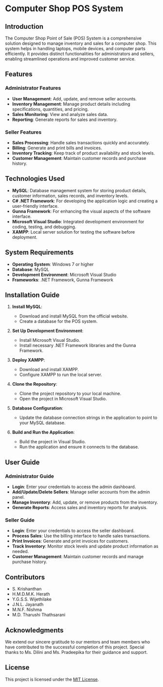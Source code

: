 # Computer Shop POS System

## Introduction
The Computer Shop Point of Sale (POS) System is a comprehensive solution designed to manage inventory and sales for a computer shop. This system helps in handling laptops, mobile devices, and computer parts efficiently. It provides distinct functionalities for administrators and sellers, enabling streamlined operations and improved customer service.

## Features
### Administrator Features
- **User Management**: Add, update, and remove seller accounts.
- **Inventory Management**: Manage product details including specifications, quantities, and pricing.
- **Sales Monitoring**: View and analyze sales data.
- **Reporting**: Generate reports for sales and inventory.

### Seller Features
- **Sales Processing**: Handle sales transactions quickly and accurately.
- **Billing**: Generate and print bills and invoices.
- **Inventory Tracking**: Keep track of product availability and stock levels.
- **Customer Management**: Maintain customer records and purchase history.

## Technologies Used
- **MySQL**: Database management system for storing product details, customer information, sales records, and inventory levels.
- **C# .NET Framework**: For developing the application logic and creating a user-friendly interface.
- **Gunna Framework**: For enhancing the visual aspects of the software interface.
- **Microsoft Visual Studio**: Integrated development environment for coding, testing, and debugging.
- **XAMPP**: Local server solution for testing the software before deployment.

## System Requirements
- **Operating System**: Windows 7 or higher
- **Database**: MySQL
- **Development Environment**: Microsoft Visual Studio
- **Frameworks**: .NET Framework, Gunna Framework

## Installation Guide
1. **Install MySQL**:
   - Download and install MySQL from the official website.
   - Create a database for the POS system.

2. **Set Up Development Environment**:
   - Install Microsoft Visual Studio.
   - Install necessary .NET Framework libraries and the Gunna Framework.

3. **Deploy XAMPP**:
   - Download and install XAMPP.
   - Configure XAMPP to run the local server.

4. **Clone the Repository**:
   - Clone the project repository to your local machine.
   - Open the project in Microsoft Visual Studio.

5. **Database Configuration**:
   - Update the database connection strings in the application to point to your MySQL database.

6. **Build and Run the Application**:
   - Build the project in Visual Studio.
   - Run the application and ensure it connects to the database.

## User Guide
### Administrator Guide
- **Login**: Enter your credentials to access the admin dashboard.
- **Add/Update/Delete Sellers**: Manage seller accounts from the admin panel.
- **Manage Inventory**: Add, update, or remove products from the inventory.
- **Generate Reports**: Access sales and inventory reports for analysis.

### Seller Guide
- **Login**: Enter your credentials to access the seller dashboard.
- **Process Sales**: Use the billing interface to handle sales transactions.
- **Print Invoices**: Generate and print invoices for customers.
- **Track Inventory**: Monitor stock levels and update product information as needed.
- **Customer Management**: Maintain customer records and manage purchase history.

## Contributors
- S. Krishanthan
- H.M.D.M.K. Herath
- Y.G.S.S. Wijethilake
- J.N.L. Jayanath
- M.N.F. Nishma
- M.D. Tharushi Thathsarani

## Acknowledgments
We extend our sincere gratitude to our mentors and team members who have contributed to the successful completion of this project. Special thanks to Ms. Dilini and Ms. Pradeepika for their guidance and support.

## License
This project is licensed under the [MIT License](LICENSE).

